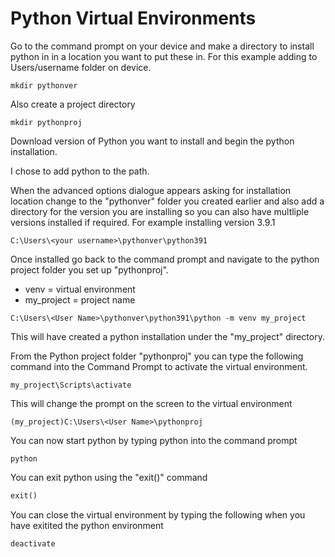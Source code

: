 # Python Virtual Environments

Go to the command prompt on your device and make a directory to install python in in a location you want to put these in. For this example adding to Users/username folder on device.

``` DOS
mkdir pythonver
```

Also create a project directory

``` DOS
mkdir pythonproj
```

Download version of Python you want to install and begin the python installation.

I chose to add python to the path.

When the advanced options dialogue appears asking for installation location change to the "pythonver" folder you created earlier and also add a directory for the version you are installing so you can also have multliple versions installed if required. For example installing version 3.9.1

``` DOS
C:\Users\<your username>\pythonver\python391
```

Once installed go back to the command prompt and navigate to the python project folder you set up "pythonproj".

- venv = virtual environment
- my_project = project name

``` DOS
C:\Users\<User Name>\pythonver\python391\python -m venv my_project
```

This will have created a python installation under the "my_project" directory.

From the Python project folder "pythonproj" you can type the following command into the Command Prompt to activate the virtual environment.

```DOS
my_project\Scripts\activate
```

This will change the prompt on the screen to the virtual environment

```DOS
(my_project)C:\Users\<User Name>\pythonproj
```

You can now start python by typing python into the command prompt

```DOS
python
```

You can exit python using the "exit()" command

```Python
exit()
```

You can close the virtual environment by typing the following when you have exitited the python environment

```DOS
deactivate
```
